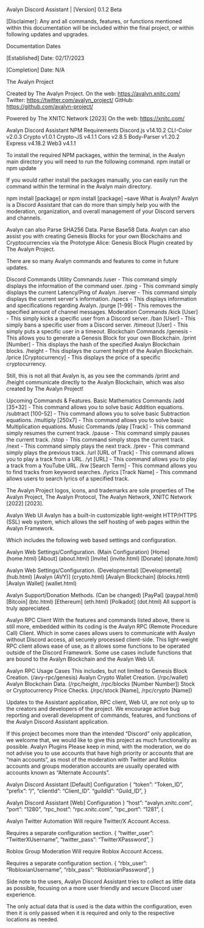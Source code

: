 
Avalyn Discord Assistant | [Version] 0.1.2 Beta

[Disclaimer]:  Any and all commands, features, or functions mentioned within this documentation will be included within the final project, or within following updates and upgrades.

Documentation Dates

[Established] Date: 02/17/2023

[Completion] Date: N/A



The Avalyn Project

Created by The Avalyn Project.
On the web: https://avalyn.xnitc.com/
Twitter: https://twitter.com/avalyn_project/
GitHub: https://github.com/avalyn-project/

Powered by The XNITC Network [2023]
On the web: https://xnitc.com/


Avalyn Discord Assistant NPM Requirements
Discord.js v14.10.2
CLI-Color v2.0.3
Crypto v1.0.1
Crypto-JS v4.1.1
Cors v2.8.5
Body-Parser v1.20.2
Express v4.18.2
Web3 v4.1.1

To install the required NPM packages, within the terminal, in the Avalyn main directory you will need to run the following command.
npm install or npm update

If you would rather install the packages manually, you can easily run the command within the terminal in the Avalyn main directory.




npm install [package] or npm install [package] –save
What is Avalyn?
Avalyn is a Discord Assistant that can do more than simply help you with the moderation, organization, and overall management of your Discord servers and channels.

Avalyn can also
Parse SHA256 Data.
Parse Base58 Data.
Avalyn can also assist you with creating Genesis Blocks for your own Blockchains and Cryptocurrencies via the Prototype Alice: Genesis Block Plugin created by The Avalyn Project.

There are so many Avalyn commands and features to come in future updates.

Discord Commands
Utility Commands
/user - This command simply displays the information of the command user.
/ping - This command simply displays the current Latency/Ping of Avalyn.
/server - This command simply displays the current server's information.
/specs - This displays information and specifications regarding Avalyn.
/purge [1-99] - This removes the specified amount of channel messages.
Moderation Commands
/kick [User] - This simply kicks a specific user from a Discord server.
/ban [User] - This simply bans a specific user from a Discord server.
/timeout [User] - This simply puts a specific user in a timeout.
Blockchain Commands
/genesis - This allows you to generate a Genesis Block for your own Blockchain.
/print [Number] - This displays the hash of the specified Avalyn Blockchain blocks.
/height - This displays the current height of the Avalyn Blockchain.
/price [Cryptocurrency] - This displays the price of a specific cryptocurrency.

Still, this is not all that Avalyn is, as you see the commands /print and /height communicate directly to the Avalyn Blockchain, which was also created by The Avalyn Project!




Upcoming Commands & Features.
Basic Mathematics Commands
/add [35+32] - This command allows you to solve basic Addition equations.
/subtract [100-52] - This command allows you to solve basic Subtraction equations.
/multiply [250x7] - This command allows you to solve basic Multiplication equations.
Music Commands
/play [Track] - This command simply resumes the current track.
/pause - This command simply pauses the current track.
/stop - This command simply stops the current track.
/next - This command simply plays the next track.
/prev - This command simply plays the previous track.
/url [URL of Track] - This command allows you to play a track from a URL.
/yt [URL] - This command allows you to play a track from a YouTube URL.
/kw [Search Term] - This command allows you to find tracks from keyword searches.
/lyrics [Track Name] - This command allows users to search lyrics of a specified track.




The Avalyn Project logos, icons, and trademarks are sole properties of The Avalyn Project, The Avalyn Protocol, The Avalyn Network, XNITC Network [2022] [2023].



Avalyn Web UI
Avalyn has a built-in customizable light-weight HTTP/HTTPS (SSL) web system, which allows the self hosting of web pages within the Avalyn Framework.

Which includes the following web based settings and configuration.

Avalyn Web Settings/Configuration. (Main Configuration)
[Home] (home.html)
[About] (about.html)
[Invite] (invite.html)
[Donate] (donate.html)

Avalyn Web Settings/Configuration. (Developmental)
[Developmental] (hub.html)
[Avalyn (AVY)] (crypto.html)
[Avalyn Blockchain] (blocks.html)
[Avalyn Wallet] (wallet.html)

Avalyn Support/Donation Methods. (Can be changed)
[PayPal] (paypal.html)
[Bitcoin] (btc.html)
[Ethereum] (eth.html)
[Polkadot] (dot.html)
All support is truly appreciated.

Avalyn RPC Client
With the features and commands listed above, there is still more, embedded within its coding is the Avalyn RPC (Remote Procedure Call) Client. Which in some cases allows users to communicate with Avalyn without Discord access, all securely processed client-side.
This light-weight RPC client allows ease of use, as it allows some functions to be operated outside of the Discord Framework.
Some use cases include functions that are bound to the Avalyn Blockchain and the Avalyn Web UI.


Avalyn RPC Usage Cases
This includes, but not limited to
Genesis Block Creation. (/avy-rpc/genesis)
Avalyn Crypto Wallet Creation. (/rpc/wallet)
Avalyn Blockchain Data. (/rpc/height, /rpc/blocks [Number Number])
Stock or Cryptocurrency Price Checks. (/rpc/stock [Name], /rpc/crypto [Name])

Updates to the Assistant application, RPC client, Web UI, are not only up to the creators and developers of the project. We encourage active bug reporting and overall development of commands, features, and functions of the Avalyn Discord Assistant application.

If this project becomes more than the intended “Discord” only application, we welcome that, we would like to give this project as much functionality as possible.
Avalyn Plugins
Please keep in mind, with the moderation, we do not advise you to use accounts that have high priority or accounts that are “main accounts”, as most of the moderation with Twitter and Roblox accounts and groups moderation accounts are usually operated with accounts known as “Alternate Accounts”.

Avalyn Discord Assistant [Default] Configuration
{
	“token”: “Token_ID”,
	“prefix”: “/”,
	“clientId”: “Client_ID”.
	“guildId”: “Guild_ID”,
}

Avalyn Discord Assistant [Web] Configuration
}
	“host”: “avalyn.xnitc.com”,
	“port”: “1280”,
	“rpc_host”: “rpc.xnitc.com”,
	“rpc_port”: “1281”,
{


Avalyn Twitter Automation
Will require Twitter/X Account Access.

Requires a separate configuration section.
{
	“twitter_user”: “TwitterXUsername”,
	“twitter_pass”: “TwitterXPassword”,
}

Roblox Group Moderation
Will require Roblox Account Access.

Requires a separate configuration section.
{
	“rblx_user”: “RobloxianUsername”,
	“rblx_pass”: “RobloxianPassword”,
}

Side note to the users, Avalyn Discord Assistant tries to collect as little data as possible, focusing on a more user friendly and secure Discord user experience.

The only actual data that is used is the data within the configuration, even then it is only passed when it is required and only to the respective locations as needed.


